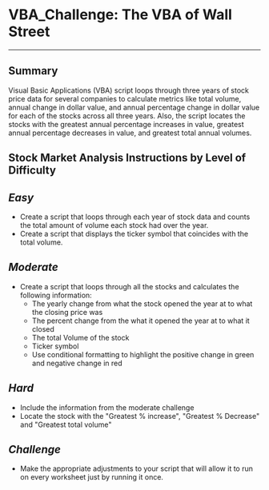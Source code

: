 # **VBA_Challenge: The VBA of Wall Street**
--------------- 

## Summary

Visual Basic Applications (VBA) script loops through three years of stock price data for several companies to calculate metrics like total volume, annual change in dollar value, and annual percentage change in dollar value for each of the stocks across all three years. Also, the script locates the stocks with the greatest annual percentage increases in value, greatest annual percentage decreases in value, and greatest total annual volumes. 

## Stock Market Analysis Instructions by Level of Difficulty

## *Easy* 
* Create a script that loops through each year of stock data and counts the total amount of volume each stock had over the year.
* Create a script that displays the ticker symbol that coincides with the total volume.

## *Moderate* 
* Create a script that loops through all the stocks and calculates the following information:
  * The yearly change from what the stock opened the year at to what the closing price was
  * The percent change from the what it opened the year at to what it closed
  * The total Volume of the stock
  * Ticker symbol
  * Use conditional formatting to highlight the positive change in green and negative change in red

## *Hard* 
* Include the information from the moderate challenge
* Locate the stock with the "Greatest % increase", "Greatest % Decrease" and "Greatest total volume"

## *Challenge*
* Make the appropriate adjustments to your script that will allow it to run on every worksheet just by running it once.
